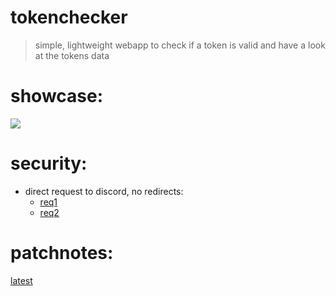 <!--<p align="center">
    <img style="border-radius: 100px" width="128" height="128" src="https://avatars0.githubusercontent.com/u/47723417?s=460&amp;u=10c488f1c4e0644b839df15ecefbfef2a9869305&amp;v=4">
</p>-->

# tokenchecker
> simple, lightweight webapp to check if a token is valid and have a look at the tokens data

# showcase:
<kbd>
<img src="https://user-images.githubusercontent.com/47723417/117578227-a95b4200-b0ed-11eb-97e4-8041e02983bb.gif"/>
</kbd>

# security:
- direct request to discord, no redirects:
    - [req1](https://github.com/xNaCly/tokenchecker-website/blob/master/scripts/main.js#L44-L53)
    - [req2](https://github.com/xNaCly/tokenchecker-website/blob/master/scripts/main.js#L66-L75)

# patchnotes:
[latest](https://github.com/xNaCly/tokenchecker-website/commit/master)
